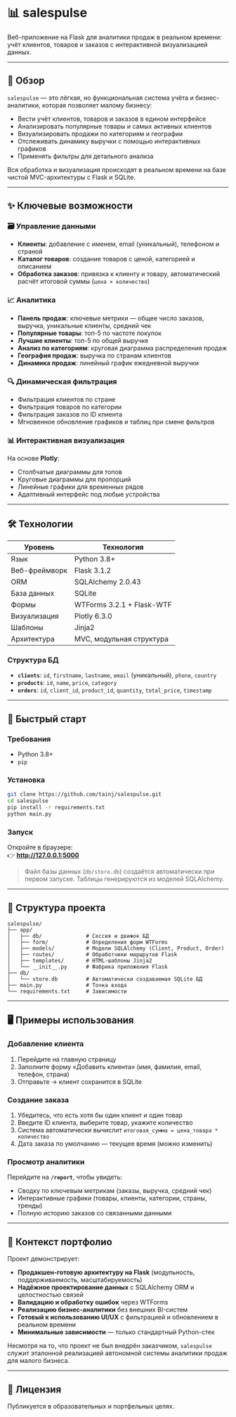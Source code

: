 # 📊 salespulse

Веб-приложение на Flask для аналитики продаж в реальном времени: учёт клиентов, товаров и заказов с интерактивной визуализацией данных.

---

## 🎯 Обзор

`salespulse` — это лёгкая, но функциональная система учёта и бизнес-аналитики, которая позволяет малому бизнесу:
- Вести учёт клиентов, товаров и заказов в едином интерфейсе  
- Анализировать популярные товары и самых активных клиентов  
- Визуализировать продажи по категориям и географии  
- Отслеживать динамику выручки с помощью интерактивных графиков  
- Применять фильтры для детального анализа  

Вся обработка и визуализация происходят в реальном времени на базе чистой MVC-архитектуры с Flask и SQLite.

---

## ✨ Ключевые возможности

### 🗃️ Управление данными
- **Клиенты**: добавление с именем, email (уникальный), телефоном и страной  
- **Каталог товаров**: создание товаров с ценой, категорией и описанием  
- **Обработка заказов**: привязка к клиенту и товару, автоматический расчёт итоговой суммы (`цена × количество`)

### 📈 Аналитика
- **Панель продаж**: ключевые метрики — общее число заказов, выручка, уникальные клиенты, средний чек  
- **Популярные товары**: топ-5 по частоте покупок  
- **Лучшие клиенты**: топ-5 по общей выручке  
- **Анализ по категориям**: круговая диаграмма распределения продаж  
- **География продаж**: выручка по странам клиентов  
- **Динамика продаж**: линейный график ежедневной выручки

### 🔍 Динамическая фильтрация
- Фильтрация клиентов по стране  
- Фильтрация товаров по категории  
- Фильтрация заказов по ID клиента  
- Мгновенное обновление графиков и таблиц при смене фильтров

### 📊 Интерактивная визуализация
На основе **Plotly**:
- Столбчатые диаграммы для топов  
- Круговые диаграммы для пропорций  
- Линейные графики для временных рядов  
- Адаптивный интерфейс под любые устройства

---

## 🛠️ Технологии

| Уровень        | Технология                     |
|----------------|-------------------------------|
| Язык           | Python 3.8+                   |
| Веб-фреймворк  | Flask 3.1.2                   |
| ORM            | SQLAlchemy 2.0.43             |
| База данных    | SQLite                        |
| Формы          | WTForms 3.2.1 + Flask-WTF     |
| Визуализация   | Plotly 6.3.0                  |
| Шаблоны        | Jinja2                        |
| Архитектура    | MVC, модульная структура      |

### Структура БД
- **`clients`**: `id`, `firstname`, `lastname`, `email` (уникальный), `phone`, `country`
- **`products`**: `id`, `name`, `price`, `category`
- **`orders`**: `id`, `client_id`, `product_id`, `quantity`, `total_price`, `timestamp`

---

## 🚀 Быстрый старт

### Требования
- Python 3.8+
- `pip`

### Установка
```bash
git clone https://github.com/tainj/salespulse.git
cd salespulse
pip install -r requirements.txt
python main.py
```

### Запуск
Откройте в браузере:  
👉 **http://127.0.0.1:5000**

> Файл базы данных (`db/store.db`) создаётся автоматически при первом запуске. Таблицы генерируются из моделей SQLAlchemy.

---

## 📂 Структура проекта
```
salespulse/
├── app/
│   ├── db/              # Сессия и движок БД
│   ├── form/            # Определения форм WTForms
│   ├── models/          # Модели SQLAlchemy (Client, Product, Order)
│   ├── routes/          # Обработчики маршрутов Flask
│   ├── templates/       # HTML-шаблоны Jinja2
│   └── __init__.py      # Фабрика приложения Flask
├── db/
│   └── store.db         # Автоматически создаваемая SQLite БД
├── main.py              # Точка входа
└── requirements.txt     # Зависимости
```

---

## 🖥️ Примеры использования

### Добавление клиента
1. Перейдите на главную страницу  
2. Заполните форму «Добавить клиента» (имя, фамилия, email, телефон, страна)  
3. Отправьте → клиент сохранится в SQLite

### Создание заказа
1. Убедитесь, что есть хотя бы один клиент и один товар  
2. Введите ID клиента, выберите товар, укажите количество  
3. Система автоматически вычислит `итоговая_сумма = цена_товара * количество`  
4. Дата заказа по умолчанию — текущее время (можно изменить)

### Просмотр аналитики
Перейдите на **`/report`**, чтобы увидеть:
- Сводку по ключевым метрикам (заказы, выручка, средний чек)  
- Интерактивные графики (товары, клиенты, категории, страны, тренды)  
- Полную историю заказов со связанными данными

---

## 📝 Контекст портфолио

Проект демонстрирует:
- **Продакшен-готовую архитектуру на Flask** (модульность, поддерживаемость, масштабируемость)  
- **Надёжное проектирование данных** с SQLAlchemy ORM и целостностью связей  
- **Валидацию и обработку ошибок** через WTForms  
- **Реализацию бизнес-аналитики** без внешних BI-систем  
- **Готовый к использованию UI/UX** с фильтрацией и обновлением в реальном времени  
- **Минимальные зависимости** — только стандартный Python-стек

Несмотря на то, что проект не был внедрён заказчиком, `salespulse` служит эталонной реализацией автономной системы аналитики продаж для малого бизнеса.

---

## 📄 Лицензия

Публикуется в образовательных и портфельных целях.